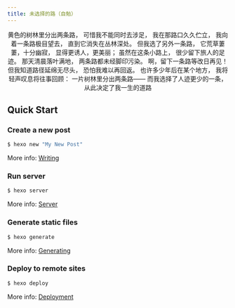 ```yaml
---
title: 未选择的路（自勉）
---
```

<center>黄色的树林里分出两条路，
可惜我不能同时去涉足， 
我在那路口久久伫立， 
我向着一条路极目望去， 
直到它消失在丛林深处。 
但我选了另外一条路， 
它荒草萋萋，十分幽寂， 
显得更诱人，更美丽； 
虽然在这条小路上， 
很少留下旅人的足迹。 
那天清晨落叶满地， 
两条路都未经脚印污染。 
啊，留下一条路等改日再见！ 
但我知道路径延绵无尽头， 
恐怕我难以再回返。 
也许多少年后在某个地方， 
我将轻声叹息将往事回顾： 
一片树林里分出两条路—— 
而我选择了人迹更少的一条， 
从此决定了我一生的道路</center>

## Quick Start

### Create a new post

``` bash
$ hexo new "My New Post"
```

More info: [Writing](https://hexo.io/docs/writing.html)

### Run server

``` bash
$ hexo server 
```

More info: [Server](https://hexo.io/docs/server.html)

### Generate static files

``` bash
$ hexo generate
```

More info: [Generating](https://hexo.io/docs/generating.html)

### Deploy to remote sites

``` bash
$ hexo deploy
```

More info: [Deployment](https://hexo.io/docs/deployment.html)
